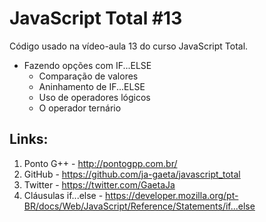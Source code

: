 # JavaScript Total #13

Código usado na vídeo-aula 13 do curso JavaScript Total.

- Fazendo opções com IF...ELSE
  - Comparação de valores
  - Aninhamento de IF...ELSE
  - Uso de operadores lógicos
  - O operador ternário

## Links:

1.  Ponto G++ - http://pontogpp.com.br/
2.  GitHub - https://github.com/ja-gaeta/javascript_total
3.  Twitter - https://twitter.com/GaetaJa
4.  Cláusulas if...else - https://developer.mozilla.org/pt-BR/docs/Web/JavaScript/Reference/Statements/if...else
